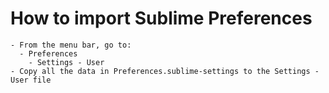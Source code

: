 # How to import Sublime Preferences
    - From the menu bar, go to:
      - Preferences
        - Settings - User
    - Copy all the data in Preferences.sublime-settings to the Settings - User file